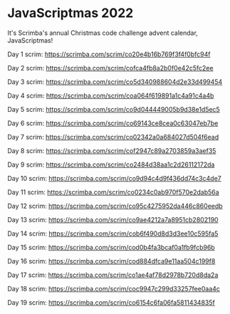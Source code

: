 # JavaScriptmas 2022

It's Scrimba's annual Christmas code challenge advent calendar, JavaScriptmas!

Day 1 scrim:
https://scrimba.com/scrim/co20e4b16b769f3f4f0bfc94f

Day 2 scrim:
https://scrimba.com/scrim/cofca4fb8a2b0f0e42c5fc2ee

Day 3 scrim:
https://scrimba.com/scrim/co5d340988604d2e33d499454

Day 4 scrim:
https://scrimba.com/scrim/coa064f619891a1c4a91c4a4b

Day 5 scrim:
https://scrimba.com/scrim/co9d044449005b9d38e1d5ec5

Day 6 scrim:
https://scrimba.com/scrim/co69143ce8cea0c63047eb7be

Day 7 scrim:
https://scrimba.com/scrim/co02342a0a684027d504f6ead

Day 8 scrim:
https://scrimba.com/scrim/cof2947c89a2703859a3aef35

Day 9 scrim:
https://scrimba.com/scrim/co2484d38aa1c2d26112172da

Day 10 scrim:
https://scrimba.com/scrim/co9d94c4d9f436dd74c3c4de7

Day 11 scrim:
https://scrimba.com/scrim/co0234c0ab970f570e2dab56a

Day 12 scrim:
https://scrimba.com/scrim/co95c4275952da446c860eedb

Day 13 scrim:
https://scrimba.com/scrim/co9ae4212a7a8951cb2802190

Day 14 scrim:
https://scrimba.com/scrim/cob6f490d8d3d3ee10c595fa5

Day 15 scrim:
https://scrimba.com/scrim/cod0b4fa3bcaf0a1fb9fcb96b

Day 16 scrim:
https://scrimba.com/scrim/cod884dfca9e11aa504c199f8

Day 17 scrim:
https://scrimba.com/scrim/co1ae4af78d2978b720d8da2a

Day 18 scrim:
https://scrimba.com/scrim/coc9947c299d33257fee0aa4c

Day 19 scrim:
https://scrimba.com/scrim/co6154c6fa06fa5811434835f
